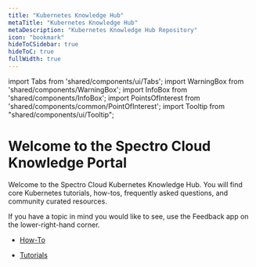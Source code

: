 ```yaml
---
title: "Kubernetes Knowledge Hub"
metaTitle: "Kubernetes Knowledge Hub"
metaDescription: "Kubernetes Knowledge Hub Repository"
icon: "bookmark"
hideToCSidebar: true
hideToC: true
fullWidth: true
---
```


import Tabs from 'shared/components/ui/Tabs';
import WarningBox from 'shared/components/WarningBox';
import InfoBox from 'shared/components/InfoBox';
import PointsOfInterest from 'shared/components/common/PointOfInterest';
import Tooltip from "shared/components/ui/Tooltip";

# Welcome to the Spectro Cloud Knowledge Portal

Welcome to the Spectro Cloud Kubernetes Knowledge Hub. You will find core Kubernetes tutorials, how-tos, frequently asked questions, and community curated resources.

If you have a topic in mind you would like to see, use the Feedback app on the lower-right-hand corner.
<br />

- [How-To](/kubernetes-knowlege-hub/how-to)


- [Tutorials](/kubernetes-knowlege-hub/tutorials)
  

<br />
